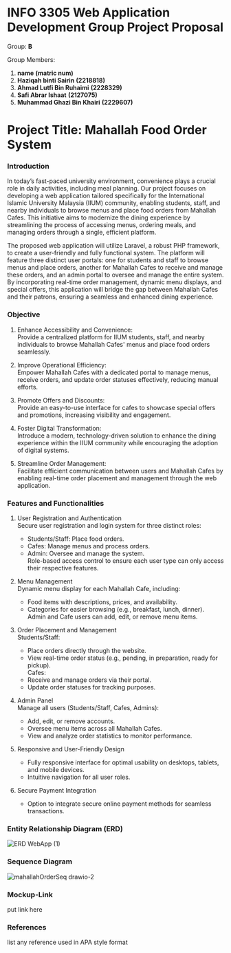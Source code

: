 # INFO 3305 Web Application Development Group Project Proposal

Group: __B__

Group Members: 
1. __name__  __(matric num)__
2. __Haziqah binti Sairin__ __(2218818)__
3. __Ahmad Lutfi Bin Ruhaimi__  __(2228329)__
4. __Safi Abrar Ishaat__  __(2127075)__
5. __Muhammad Ghazi Bin Khairi__  __(2229607)__

# Project Title: __Mahallah Food Order System__

### Introduction
In today’s fast-paced university environment, convenience plays a crucial role in daily activities, including meal planning. Our project focuses on developing a web application tailored specifically for the International Islamic University Malaysia (IIUM) community, enabling students, staff, and nearby individuals to browse menus and place food orders from Mahallah Cafes. This initiative aims to modernize the dining experience by streamlining the process of accessing menus, ordering meals, and managing orders through a single, efficient platform.

The proposed web application will utilize Laravel, a robust PHP framework, to create a user-friendly and fully functional system. The platform will feature three distinct user portals: one for students and staff to browse menus and place orders, another for Mahallah Cafes to receive and manage these orders, and an admin portal to oversee and manage the entire system. By incorporating real-time order management, dynamic menu displays, and special offers, this application will bridge the gap between Mahallah Cafes and their patrons, ensuring a seamless and enhanced dining experience.

### Objective
1. Enhance Accessibility and Convenience:<br />
   Provide a centralized platform for IIUM students, staff, and nearby individuals to browse Mahallah Cafes' menus and place food orders seamlessly.

2. Improve Operational Efficiency:<br />
   Empower Mahallah Cafes with a dedicated portal to manage menus, receive orders, and update order statuses effectively, reducing manual efforts.

3. Promote Offers and Discounts:<br />
   Provide an easy-to-use interface for cafes to showcase special offers and promotions, increasing visibility and engagement.

4. Foster Digital Transformation:<br />
   Introduce a modern, technology-driven solution to enhance the dining experience within the IIUM community while encouraging the adoption of digital systems.

5. Streamline Order Management:<br />
   Facilitate efficient communication between users and Mahallah Cafes by enabling real-time order placement and management through the web application.

### Features and Functionalities
1. User Registration and Authentication<br />
   Secure user registration and login system for three distinct roles:
      - Students/Staff: Place food orders.
      - Cafes: Manage menus and process orders.
      - Admin: Oversee and manage the system.<br />
   Role-based access control to ensure each user type can only access their respective features.

2. Menu Management<br />
   Dynamic menu display for each Mahallah Cafe, including:
      - Food items with descriptions, prices, and availability.
      - Categories for easier browsing (e.g., breakfast, lunch, dinner).<br />
   Admin and Cafe users can add, edit, or remove menu items.

3. Order Placement and Management<br />
   Students/Staff:
      - Place orders directly through the website.
      - View real-time order status (e.g., pending, in preparation, ready for pickup).<br />
   Cafes:
      - Receive and manage orders via their portal.
      - Update order statuses for tracking purposes.

4. Admin Panel<br />
   Manage all users (Students/Staff, Cafes, Admins):
      - Add, edit, or remove accounts.<br />
      - Oversee menu items across all Mahallah Cafes.<br />
      - View and analyze order statistics to monitor performance.

5. Responsive and User-Friendly Design
   - Fully responsive interface for optimal usability on desktops, tablets, and mobile devices.
   - Intuitive navigation for all user roles.

6. Secure Payment Integration
   - Option to integrate secure online payment methods for seamless transactions.

### Entity Relationship Diagram (ERD)
![ERD WebApp (1)](https://github.com/user-attachments/assets/704b0e1f-06b8-48f8-993e-e2d9cdcf0907)



### Sequence Diagram
![mahallahOrderSeq drawio-2](https://github.com/user-attachments/assets/1a0c5f88-1c53-4744-9c58-81461c1c21e9)

### Mockup-Link
put link here

### References
list any reference used in APA style format



